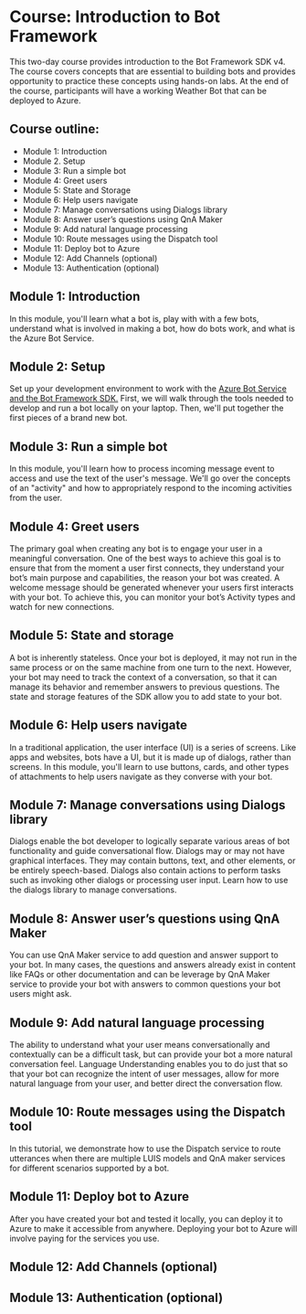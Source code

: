 # Course: Introduction to Bot Framework
This two-day course provides introduction to the Bot Framework SDK v4. The course covers concepts that are essential to building bots and provides opportunity to practice these concepts using hands-on labs. At the end of the course, participants will have a working Weather Bot that can be deployed to Azure.

## Course outline:
* Module 1: Introduction 
* Module 2. Setup
* Module 3: Run a simple bot
* Module 4: Greet users
* Module 5: State and Storage
* Module 6: Help users navigate 
* Module 7: Manage conversations using Dialogs library
* Module 8: Answer user’s questions using QnA Maker
* Module 9: Add natural language processing
* Module 10: Route messages using the Dispatch tool
* Module 11: Deploy bot to Azure
* Module 12: Add Channels (optional)
* Module 13: Authentication (optional)

## Module 1: Introduction
In this module, you'll learn what a bot is, play with with a few bots, understand what is involved in making a bot, how do bots work, and what is the Azure Bot Service.

## Module 2: Setup
Set up your development environment to work with the [Azure Bot Service and the Bot Framework SDK.](https://docs.microsoft.com/en-us/azure/bot-service/bot-service-overview-introduction?view=azure-bot-service-4.0) First, we
will walk through the tools needed to develop and run a bot locally on your laptop. Then, we'll put together the first pieces
of a brand new bot.

## Module 3: Run a simple bot
In this module, you'll learn how to process incoming message event to access and use the text of the user's message. We'll go over the concepts of an "activity" and how to appropriately respond to the incoming activities from the user. 

## Module 4: Greet users
The primary goal when creating any bot is to engage your user in a meaningful conversation. One of the best ways to achieve this goal is to ensure that from the moment a user first connects, they understand your bot’s main purpose and capabilities, the reason your bot was created. A welcome message should be generated whenever your users first interacts with your bot. To achieve this, you can monitor your bot’s Activity types and watch for new connections. 

## Module 5: State and storage
A bot is inherently stateless. Once your bot is deployed, it may not run in the same process or on the same machine from one turn to the next. However, your bot may need to track the context of a conversation, so that it can manage its behavior and remember answers to previous questions. The state and storage features of the SDK allow you to add state to your bot.

## Module 6: Help users navigate
In a traditional application, the user interface (UI) is a series of screens. Like apps and websites, bots have a UI, but it is made up of dialogs, rather than screens. In this module, you'll learn to use buttons, cards, and other types of attachments to help users navigate as they converse with your bot. 

## Module 7: Manage conversations using Dialogs library
Dialogs enable the bot developer to logically separate various areas of bot functionality and guide conversational flow. 
Dialogs may or may not have graphical interfaces. They may contain buttons, text, and other elements, or be entirely speech-based. Dialogs also contain actions to perform tasks such as invoking other dialogs or processing user input. Learn how to use the dialogs library to manage conversations.

## Module 8: Answer user’s questions using QnA Maker
You can use QnA Maker service to add question and answer support to your bot. In many cases, the questions and answers already exist in content like FAQs or other documentation and can be leverage by QnA Maker service to provide your bot with answers to common questions your bot users might ask.

## Module 9: Add natural language processing
The ability to understand what your user means conversationally and contextually can be a difficult task, but can provide your bot a more natural conversation feel. Language Understanding enables you to do just that so that your bot can recognize the intent of user messages, allow for more natural language from your user, and better direct the conversation flow.

## Module 10: Route messages using the Dispatch tool
In this tutorial, we demonstrate how to use the Dispatch service to route utterances when there are multiple LUIS models and QnA maker services for different scenarios supported by a bot. 

## Module 11: Deploy bot to Azure
After you have created your bot and tested it locally, you can deploy it to Azure to make it accessible from anywhere. Deploying your bot to Azure will involve paying for the services you use.

## Module 12: Add Channels (optional)
## Module 13: Authentication (optional)
